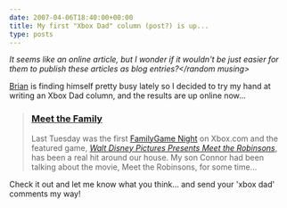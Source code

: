 ```yaml
---
date: 2007-04-06T18:40:00+00:00
title: My first "Xbox Dad" column (post?) is up...
type: posts
---
```

_<random musing>It seems like an online article, but I wonder if it wouldn't be just easier for them to publish these articles as blog entries?</random musing>_

[Brian](http://brianjo.spaces.live.com/) is finding himself pretty busy lately so I decided to try my hand at writing an Xbox Dad column, and the results are up online now...

> ### [Meet the Family](http://www.xbox.com/en-US/community/personality/xboxdad/20070405-meettherobinsons.htm)
>
> Last Tuesday was the first [FamilyGame Night](http://www.xbox.com/en-US/community/calendar/familygamenight/default.htm) on Xbox.com and the featured game, [_Walt Disney Pictures Presents Meet the Robinsons_](http://www.xbox.com/en-US/games/m/meettherobinsons/default.htm), has been a real hit around our house. My son Connor had been talking about the movie, Meet the Robinsons, for some time...

Check it out and let me know what you think... and send your 'xbox dad' comments my way!
